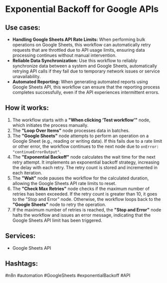 # Exponential Backoff for Google APIs

## Use cases:

- **Handling Google Sheets API Rate Limits:** When performing bulk operations on Google Sheets, this workflow can automatically retry requests that are throttled due to API usage limits, ensuring data processing continues without manual intervention.
- **Reliable Data Synchronization:** Use this workflow to reliably synchronize data between a system and Google Sheets, automatically retrying API calls if they fail due to temporary network issues or service unavailability.
- **Automated Reporting:** When generating automated reports using Google Sheets API, this workflow can ensure that the reporting process completes successfully, even if the API experiences intermittent errors.

## How it works:

1.  The workflow starts with a **"When clicking ‘Test workflow’"** node, which initiates the process manually.
2.  The **"Loop Over Items"** node processes data in batches.
3.  The **"Google Sheets"** node attempts to perform an operation on a Google Sheet (e.g., reading or writing data). If this fails due to a rate limit or other error, the workflow continues to the next node due to `onError: "continueErrorOutput"`.
4.  The **"Exponential Backoff"** node calculates the wait time for the next retry attempt. It implements an exponential backoff strategy, increasing the delay with each retry. The retry count is stored and incremented in each iteration.
5.  The **"Wait"** node pauses the workflow for the calculated duration, allowing the Google Sheets API rate limits to reset.
6.  The **"Check Max Retries"** node checks if the maximum number of retries has been exceeded.  If the retry count is greater than 10, it goes to the "Stop and Error" node. Otherwise, the workflow loops back to the **"Google Sheets"** node to retry the operation.
7.  If the maximum number of retries is reached, the **"Stop and Error"** node halts the workflow and issues an error message, indicating that the Google Sheets API limit has been triggered.

## Services:

-   Google Sheets API

## Hashtags:

#n8n #automation #GoogleSheets #exponentialBackoff #API
